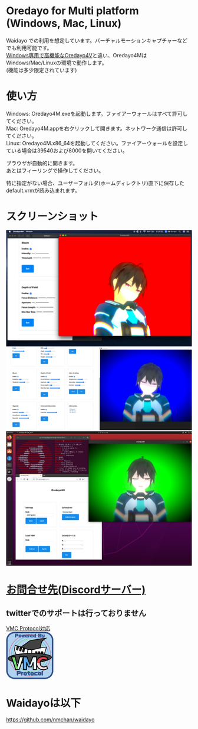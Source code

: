 # Oredayo for Multi platform (Windows, Mac, Linux)
Waidayo での利用を想定しています。バーチャルモーションキャプチャーなどでも利用可能です。  
[Windows専用で高機能なOredayo4V](https://github.com/gpsnmeajp/Oredayo4V)と違い、Oredayo4MはWindows/Mac/Linuxの環境で動作します。  
(機能は多少限定されています)

# 使い方
Windows: Oredayo4M.exeを起動します。ファイアーウォールはすべて許可してください。  
Mac: Oredayo4M.appを右クリックして開きます。ネットワーク通信は許可してください。  
Linux: Oredayo4M.x86_64を起動してください。ファイアーウォールを設定している場合は39540および8000を開いてください。  
  
ブラウザが自動的に開きます。  
あとはフィーリングで操作してください。  
  
特に指定がない場合、ユーザーフォルダ(ホームディレクトリ)直下に保存したdefault.vrmが読み込まれます。  

# スクリーンショット
<img src="https://github.com/gpsnmeajp/Oredayo4M/blob/main/README-image/Mac.png?raw=true"></img>
<img src="https://github.com/gpsnmeajp/Oredayo4M/blob/main/README-image/Win.png?raw=true"></img>
<img src="https://github.com/gpsnmeajp/Oredayo4M/blob/main/README-image/Linux.png?raw=true"></img>

# [お問合せ先(Discordサーバー)](https://discord.gg/nGapSR7)
## twitterでのサポートは行っておりません

[VMC Protocol対応](https://sh-akira.github.io/VirtualMotionCaptureProtocol/)  
<img src="https://github.com/gpsnmeajp/Oredayo4M/blob/main/README-image/vmpc_logo_128x128.png?raw=true"></img>

# Waidayoは以下
https://github.com/nmchan/waidayo
